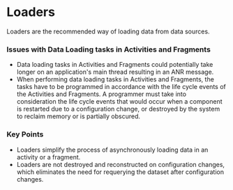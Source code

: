 # Loaders

Loaders are the recommended way of loading data from data sources.

### Issues with Data Loading tasks in Activities and Fragments 

* Data loading tasks in Activities and Fragments could potentially take longer on an application's main thread resulting in an ANR message.
* When performing data loading tasks in Activities and Fragments, the tasks have to be programmed in accordance with the life cycle events of the Activities and Fragments. 
	A programmer must take into consideration the life cycle events that would occur when a component is restarted due to a configuration change, or destroyed by the system to reclaim memory or is partially obscured. 

### Key Points

* Loaders simplify the process of asynchronously loading data in an activity or a fragment. 
* Loaders are not destroyed and reconstructed on configuration changes, which eliminates the need for requerying the dataset after configuration changes.



